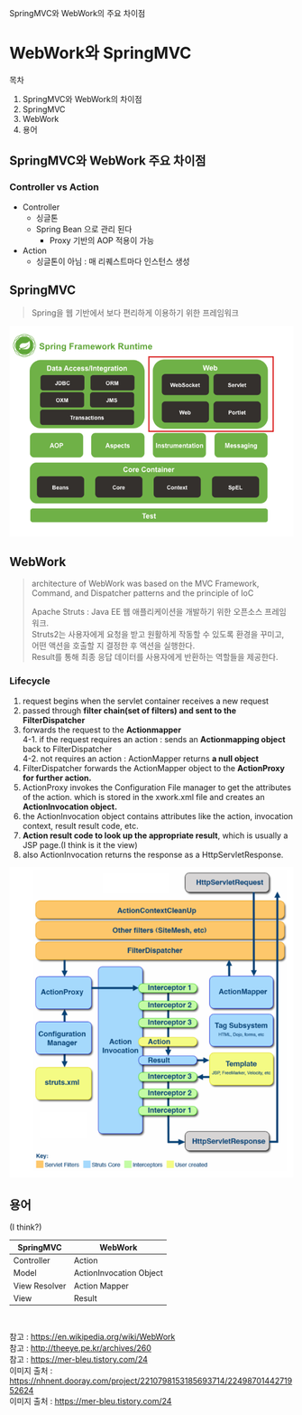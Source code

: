 SpringMVC와 WebWork의 주요 차이점

# WebWork와 SpringMVC 

목차      
1. SpringMVC와 WebWork의 차이점  
2. SpringMVC  
3. WebWork  
4. 용어  

## SpringMVC와 WebWork 주요 차이점  
### Controller vs Action  
- Controller  
    - 싱글톤  
    - Spring Bean 으로 관리 된다  
        - Proxy 기반의 AOP 적용이 가능  
- Action  
    - 싱글톤이 아님 : 매 리퀘스트마다 인스턴스 생성  

## SpringMVC  
> Spring을 웹 기반에서 보다 편리하게 이용하기 위한 프레임워크  


![image.png](https://github.com/SeonheeKim/SeonheeKim.github.io/blob/master/content/images/SpringMVC.png?raw=true)


## WebWork  
> architecture of WebWork was based on the MVC Framework, Command, and Dispatcher patterns and the principle of IoC  
> 
> Apache Struts : Java EE 웹 애플리케이션을 개발하기 위한 오픈소스 프레임워크.  
> Struts2는 사용자에게 요청을 받고 원활하게 작동할 수 있도록 환경을 꾸미고,   
> 어떤 액션을 호출할 지 결정한 후 액션을 실행한다.  
> Result를 통해 최종 응답 데이터를 사용자에게 반환하는 역할들을 제공한다.  

### Lifecycle  
1. request begins when the servlet container receives a new request  
2. passed through **filter chain(set of filters) and sent to the FilterDispatcher**  
3. forwards the request to the **Actionmapper**  
4-1. if the request requires an action : sends an **Actionmapping object** back to FilterDispatcher  
4-2. not requires an action : ActionMapper returns **a null object**  
5. FilterDispatcher forwards the ActionMapper object to the **ActionProxy for further action.**  
6. ActionProxy invokes the Configuration File manager to get the attributes of the action. which is stored in the xwork.xml file and creates an **ActionInvocation object.**  
7. the ActionInvocation object contains attributes like the action, invocation context, result result code, etc.  
8. **Action result code to look up the appropriate result**, which is usually a JSP page.(I think is it the view)  
9. also ActionInvocation returns the response as a HttpServletResponse.  

![image.png](https://github.com/SeonheeKim/SeonheeKim.github.io/blob/master/content/images/WebWork.png?raw=true)

## 용어  
 (I think?)  
 
| SpringMVC | WebWork |
| --- | --- |
| Controller | Action |
| Model | ActionInvocation Object |
| View Resolver | Action Mapper |
| View | Result |


<br>

참고 : https://en.wikipedia.org/wiki/WebWork  
참고 : http://theeye.pe.kr/archives/260  
참고 : https://mer-bleu.tistory.com/24  
이미지 출처 : https://nhnent.dooray.com/project/2210798153185693714/2249870144271952624  
이미지 출처 : https://mer-bleu.tistory.com/24  
